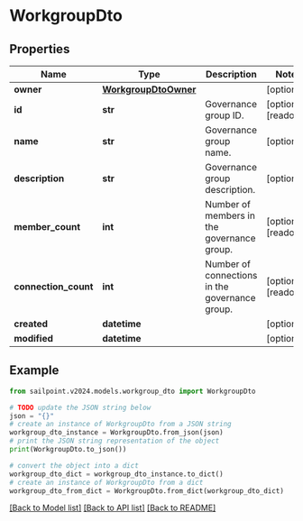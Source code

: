 # WorkgroupDto


## Properties

Name | Type | Description | Notes
------------ | ------------- | ------------- | -------------
**owner** | [**WorkgroupDtoOwner**](WorkgroupDtoOwner.md) |  | [optional] 
**id** | **str** | Governance group ID. | [optional] [readonly] 
**name** | **str** | Governance group name. | [optional] 
**description** | **str** | Governance group description. | [optional] 
**member_count** | **int** | Number of members in the governance group. | [optional] [readonly] 
**connection_count** | **int** | Number of connections in the governance group. | [optional] [readonly] 
**created** | **datetime** |  | [optional] 
**modified** | **datetime** |  | [optional] 

## Example

```python
from sailpoint.v2024.models.workgroup_dto import WorkgroupDto

# TODO update the JSON string below
json = "{}"
# create an instance of WorkgroupDto from a JSON string
workgroup_dto_instance = WorkgroupDto.from_json(json)
# print the JSON string representation of the object
print(WorkgroupDto.to_json())

# convert the object into a dict
workgroup_dto_dict = workgroup_dto_instance.to_dict()
# create an instance of WorkgroupDto from a dict
workgroup_dto_from_dict = WorkgroupDto.from_dict(workgroup_dto_dict)
```
[[Back to Model list]](../README.md#documentation-for-models) [[Back to API list]](../README.md#documentation-for-api-endpoints) [[Back to README]](../README.md)



